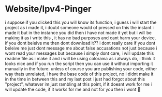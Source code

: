 # Website/Ipv4-Pinger
i suppose if you clicked this you will know its function, i guess i will start the project as  i made it, i doubt someone would of pressed on this the instant i made it but in the instance you did then i have not made it yet but i will be making it as i write this , it has no bad purposes and cant harm your device, if you dont beleive me then dont download it?? i dont really care if you dont beleive me just dont message me about false accusations not just because i wont read your messages but because i simply dont care, i will update this readme file as i make it and i will be using colorama as i always do, i think it looks nice and if you run the script then you can use it without importing it manually in the future. unless of course you are publishing your code, either way thats unrelated, i have the base code of this project, no i didnt make it in the time in between this and my last post i just had forgot about this "project", whatever im just rambling at this point, if it doesnt work for me i will update the code, if it works for me and not for you then i wont 🤗
